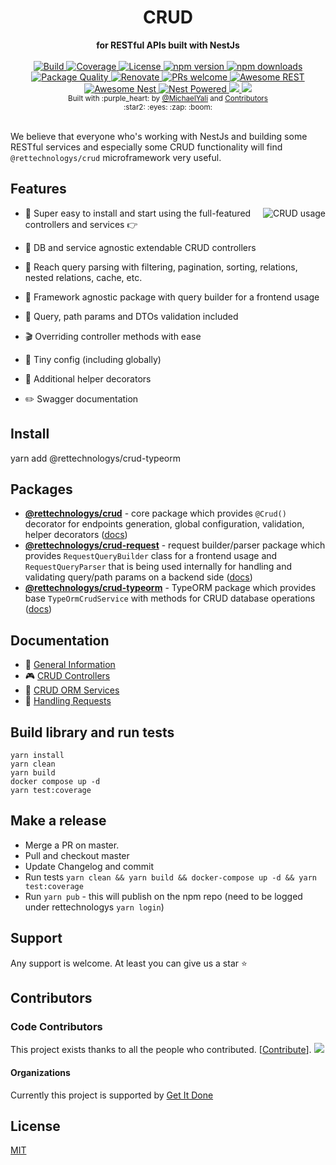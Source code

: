 <div align="center">
  <h1>CRUD</h1>
</div>
<div align="center">
  <strong>for RESTful APIs built with NestJs</strong>
</div>

<br />

<div align="center">
  <a href="https://travis-ci.org/rettechnologys/crud">
    <img src="https://github.com/rettechnologys/crud/workflows/Tests/badge.svg" alt="Build" />
  </a>
  <a href="https://coveralls.io/github/rettechnologys/crud?branch=master">
    <img src="https://coveralls.io/repos/github/rettechnologys/crud/badge.svg" alt="Coverage" />
  </a>
  <a href="https://github.com/rettechnologys/crud/blob/master/LICENSE">
    <img src="https://img.shields.io/github/license/rettechnologys/crud.svg" alt="License" />
  </a>
  <a href="https://www.npmjs.com/package/@rettechnologys/crud">
    <img src="https://img.shields.io/npm/v/@rettechnologys/crud.svg" alt="npm version" />
  </a>
  <a href="https://www.npmjs.com/org/nestjsx">
    <img src="https://img.shields.io/npm/dm/@rettechnologys/crud.svg" alt="npm downloads" />
  </a>
  <a href="https://npm.packagequality.com/#?package=@nestjsx%2Fcrud">
    <img src="https://npm.packagequality.com/shield/%40nestjsx%2Fcrud.svg" alt="Package Quality" />
  </a>
  <a href="https://renovatebot.com/">
    <img src="https://img.shields.io/badge/renovate-enabled-brightgreen.svg" alt="Renovate" />
  </a>
  <a href="http://makeapullrequest.com">
    <img src="https://img.shields.io/badge/PRs-welcome-brightgreen.svg?style=flat-square" alt="PRs welcome" />
  </a>
  <a href="https://github.com/marmelab/awesome-rest#nodejs">
    <img src="https://raw.githubusercontent.com/rettechnologys/crud/master/img/awesome-rest.svg?sanitize=true" alt="Awesome REST" />
  </a>
  <a href="https://github.com/juliandavidmr/awesome-nestjs#components--libraries">
    <img src="https://raw.githubusercontent.com/rettechnologys/crud/master/img/awesome-nest.svg?sanitize=true" alt="Awesome Nest" />
  </a>
  <a href="https://github.com/nestjs/nest">
    <img src="https://raw.githubusercontent.com/rettechnologys/crud/master/img/nest-powered.svg?sanitize=true" alt="Nest Powered" />
  </a>
  <a href="#individuals" alt="Sponsors on Open Collective">
    <img src="https://opencollective.com/nestjsx/backers/badge.svg" />
  </a>
  <a href="#organizations" alt="Sponsors on Open Collective">
    <img src="https://opencollective.com/nestjsx/sponsors/badge.svg" />
  </a>
</div>

<div align="center">
  <sub>Built with :purple_heart: by
  <a href="https://twitter.com/MichaelYali">@MichaelYali</a> and
  <a href="https://github.com/rettechnologys/crud/graphs/contributors">
    Contributors
  </a>
  <div align="center">
    :star2: :eyes: :zap: :boom:
  </div>
</div>

<br />

We believe that everyone who's working with NestJs and building some RESTful services and especially some CRUD functionality will find `@rettechnologys/crud` microframework very useful.

## Features

<img align="right" src="img/crud-usage2.png" alt="CRUD usage" />

- :electric_plug: Super easy to install and start using the full-featured controllers and services :point_right:

- :octopus: DB and service agnostic extendable CRUD controllers

- :mag_right: Reach query parsing with filtering, pagination, sorting, relations, nested relations, cache, etc.

- :telescope: Framework agnostic package with query builder for a frontend usage

- :space_invader: Query, path params and DTOs validation included

- :clapper: Overriding controller methods with ease

- :wrench: Tiny config (including globally)

- :gift: Additional helper decorators

- :pencil2: Swagger documentation

## Install

yarn add @rettechnologys/crud-typeorm

## Packages

- [**@rettechnologys/crud**](https://www.npmjs.com/package/@rettechnologys/crud) - core package which provides `@Crud()` decorator for endpoints generation, global configuration, validation, helper decorators ([docs](https://gid-oss.github.io/rettechnologys-nestjs-crud/controllers/#description))
- [**@rettechnologys/crud-request**](https://www.npmjs.com/package/@rettechnologys/crud-request) - request builder/parser package which provides `RequestQueryBuilder` class for a frontend usage and `RequestQueryParser` that is being used internally for handling and validating query/path params on a backend side ([docs](https://gid-oss.github.io/rettechnologys-nestjs-crud/requests/#frontend-usage))
- [**@rettechnologys/crud-typeorm**](https://www.npmjs.com/package/@rettechnologys/crud-typeorm) - TypeORM package which provides base `TypeOrmCrudService` with methods for CRUD database operations ([docs](https://gid-oss.github.io/rettechnologys-nestjs-crud/service-typeorm/))

## Documentation

- :dart: [General Information](https://gid-oss.github.io/rettechnologys-nestjs-crud/)
- :video_game: [CRUD Controllers](https://gid-oss.github.io/rettechnologys-nestjs-crud/controllers/#description)
- :horse_racing: [CRUD ORM Services](https://gid-oss.github.io/rettechnologys-nestjs-crud/controllers/#description)
- :trumpet: [Handling Requests](https://gid-oss.github.io/rettechnologys-nestjs-crud/requests/#description)

## Build library and run tests

```
yarn install
yarn clean
yarn build
docker compose up -d
yarn test:coverage
```

## Make a release

- Merge a PR on master.
- Pull and checkout master
- Update Changelog and commit
- Run tests `yarn clean && yarn build && docker-compose up -d && yarn test:coverage`
- Run `yarn pub` - this will publish on the npm repo (need to be logged under rettechnologys `yarn login`)

## Support

Any support is welcome. At least you can give us a star :star:

## Contributors

### Code Contributors

This project exists thanks to all the people who contributed. [[Contribute](CODE_OF_CONDUCT.md)].
<a href="https://github.com/rettechnologys/crud/graphs/contributors"><img src="https://opencollective.com/nestjsx/contributors.svg?width=890&button=false" /></a>

#### Organizations

Currently this project is supported by [Get It Done](https://www.getitdone.rocks/)

## License

[MIT](LICENSE)
